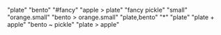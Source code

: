 "plate"
"bento"
"#fancy"
"apple > plate"
"fancy pickle"
"small"
"orange.small"
"bento > orange.small"
"plate,bento"
"*"
"plate"
"plate + apple"
"bento ~ pickle"
"plate > apple"

